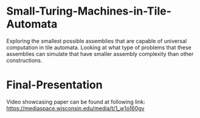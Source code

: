 # Small-Turing-Machines-in-Tile-Automata

Exploring the smallest possible assemblies that are capable of universal computation in tile automata.  Looking at what type of problems that these assemblies can simulate that have smaller assembly
complexity than other constructions.

# Final-Presentation
Video showcasing paper can be found at following link: https://mediaspace.wisconsin.edu/media/t/1_w1o160gv
